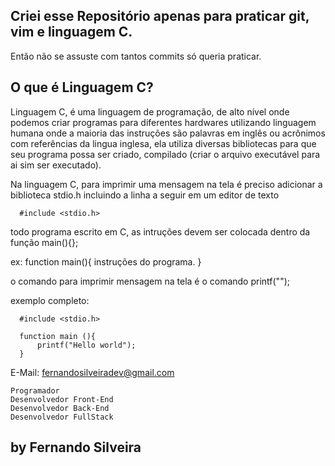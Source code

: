 ## Criei esse Repositório apenas para praticar git, vim e linguagem C.
  
  Então não se assuste com tantos commits só queria praticar.

## O que é Linguagem C?
  
  Linguagem C, é uma linguagem de programação, de alto nível onde podemos criar programas para diferentes hardwares utilizando linguagem humana onde a maioria das instruções são palavras em inglês ou acrônimos com referências da lingua inglesa, ela utiliza diversas bibliotecas para que seu programa possa ser criado, compilado (criar o arquivo executável para ai sim ser executado).
  
  Na linguagem C, para imprimir uma mensagem na tela é preciso adicionar a biblioteca stdio.h incluindo a linha a seguir em um editor de texto

      #include <stdio.h>

  todo programa escrito em C, as intruções devem ser colocada dentro da função main(){};

  ex: function main(){ instruções do programa. }

  o comando para imprimir mensagem na tela é o comando printf("");

   exemplo completo:

      #include <stdio.h>

      function main (){
          printf("Hello world");
      }

E-Mail: fernandosilveiradev@gmail.com

	Programador
	Desenvolvedor Front-End
	Desenvolvedor Back-End
	Desenvolvedor FullStack

## by Fernando Silveira
